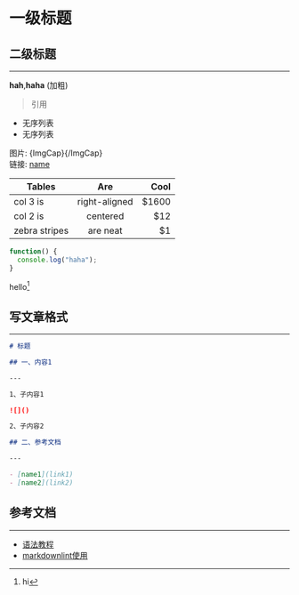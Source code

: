 # 一级标题

## 二级标题

---
<!-- 分割线 -->

**hah**,__haha__ (加粗) <!-- 文字加粗 -->

> 引用

- 无序列表
- 无序列表

图片: ![](){ImgCap}{/ImgCap}</br>
链接: [name](link)

<!-- 表格，冒号表示向哪里对齐 -->
| Tables        | Are           | Cool  |
| ------------- |:-------------:| -----:|
| col 3 is      | right-aligned | $1600 |
| col 2 is      | centered      |   $12 |
| zebra stripes | are neat      |    $1 |

<!-- 代码框: 用两个 ``` 把中间的代码包裹起来 -->

```js
function() {
  console.log("haha");
}
```

<!-- 脚注 -->
hello[^hello]</br>
[^hello]: hi

## 写文章格式

---

```md
# 标题

## 一、内容1

---

1、子内容1

![]()

2、子内容2

## 二、参考文档

---

- [name1](link1)
- [name2](link2)
```

## 参考文档

---

- [语法教程](https://github.com/adam-p/markdown-here/wiki/Markdown-Cheatsheet)
- [markdownlint使用](http://thisdavej.com/build-an-amazing-markdown-editor-using-visual-studio-code-and-pandoc/)